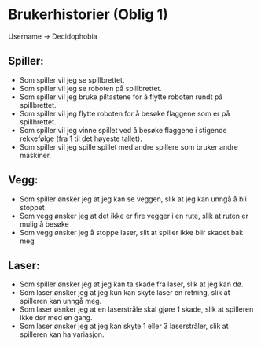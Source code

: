 # Brukerhistorier (Oblig 1)

Username -> Decidophobia

## Spiller:

- Som spiller vil jeg se spillbrettet.
- Som spiller vil jeg se roboten på spillbrettet.
- Som spiller vil jeg bruke piltastene for å flytte roboten rundt på spillbrettet.
- Som spiller vil jeg flytte roboten for å besøke flaggene som er på spillbrettet.
- Som spiller vil jeg vinne spillet ved å besøke flaggene i stigende rekkefølge (fra 1 til det høyeste tallet).
- Som spiller vil jeg spille spillet med andre spillere som bruker andre maskiner.

## Vegg:

- Som spiller ønsker jeg at jeg kan se veggen, slik at jeg kan unngå å bli stoppet
- Som vegg ønsker jeg at det ikke er fire vegger i en rute, slik at ruten er mulig å besøke
- Som vegg ønsker jeg å stoppe laser, slit at spiller ikke blir skadet bak meg

## Laser:

- Som spiller ønsker jeg at jeg kan ta skade fra laser, slik at jeg kan dø.
- Som laser ønsker jeg at jeg kun kan skyte laser en retning, slik at spilleren kan unngå meg.
- Som laser øsnker jeg at en laserstråle skal gjøre 1 skade, slik at spilleren ikke dør med en gang.
- Som laser ønsker jeg at jeg kan skyte 1 eller 3 laserstråler, slik at spilleren kan ha variasjon.
